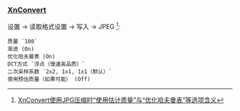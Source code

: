 ### [XnConvert](https://www.xnview.com/en/xnconvert/)

设置 → 读取格式设置 → 写入 → JPEG [^1]:

```
质量 `100`
渐进 (On)
优化哈夫曼表 (On)
DCT方式 `浮点（慢速高品质）`
二次采样系数 `2x2, 1x1, 1x1（默认）`
使用预估质量（如果可能） (Off)
```

[^1]: [XnConvert使用JPG压缩时“使用估计质量”与“优化哈夫曼表”等选项含义](https://zhuanlan.zhihu.com/p/490282841)